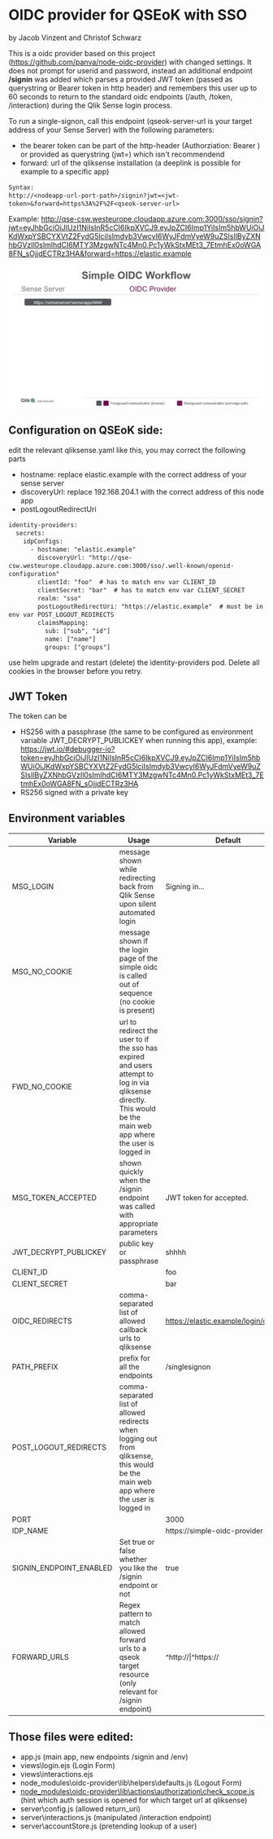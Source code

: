 # OIDC provider for QSEoK with SSO
by Jacob Vinzent and Christof Schwarz

This is a oidc provider based on this project (https://github.com/panva/node-oidc-provider) with changed settings. 
It does not prompt for userid and password, instead an additional endpoint **/signin** was added
which parses a provided JWT token (passed as querystring or Bearer token in http header) and remembers this user up to 60 seconds to return to the standard oidc endpoints (/auth, /token, /interaction) during the Qlik Sense login process.

To run a single-signon, call this endpoint (qseok-server-url is your target address of your Sense Server) with the following parameters:

 * the bearer token can be part of the http-header (Authorziation: Bearer <jwt>) or provided as querystring (jwt=<jwt>) 
   which isn't recommendend
 * forward: url of the qliksense installation (a deeplink is possible for example to a specific app)
 
```
Syntax:
http://<nodeapp-url-port-path>/signin?jwt=<jwt-token>&forward=https%3A%2F%2F<qseok-server-url>
```
Example: http://qse-csw.westeurope.cloudapp.azure.com:3000/sso/signin?jwt=eyJhbGciOiJIUzI1NiIsInR5cCI6IkpXVCJ9.eyJpZCI6Imp1YiIsIm5hbWUiOiJKdWxpYSBCYXVtZ2FydG5lciIsImdyb3VwcyI6WyJFdmVyeW9uZSIsIlByZXNhbGVzIl0sImlhdCI6MTY3MzgwNTc4Mn0.Pc1yWkStxMEt3_7EtmhEx0oWGA8FN_sOjjdECTRz3HA&forward=https://elastic.example

![alttext](https://github.com/ChristofSchwarz/pics/raw/master/passthruoidc.gif "screenshot")

## Configuration on QSEoK side:
edit the relevant qliksense.yaml like this, you may correct the following parts
 * hostname: replace elastic.example with the correct address of your sense server
 * discoveryUrl: replace 192.168.204.1 with the correct address of this node app
 * postLogoutRedirectUri
```
identity-providers:
  secrets:
    idpConfigs:
      - hostname: "elastic.example" 
        discoveryUrl: "http://qse-csw.westeurope.cloudapp.azure.com:3000/sso/.well-known/openid-configuration"
        clientId: "foo"  # has to match env var CLIENT_ID 
        clientSecret: "bar"  # has to match env var CLIENT_SECRET
        realm: "sso"
        postLogoutRedirectUri: "https://elastic.example"  # must be in env var POST_LOGOUT_REDIRECTS
        claimsMapping:
          sub: ["sub", "id"]
          name: ["name"]
          groups: ["groups"]
```
use helm upgrade and restart (delete) the identity-providers pod. Delete all cookies in the browser before you retry.

## JWT Token
The token can be 
 * HS256 with a passphrase (the same to be configured as environment variable JWT_DECRYPT_PUBLICKEY when running this app), example: https://jwt.io/#debugger-io?token=eyJhbGciOiJIUzI1NiIsInR5cCI6IkpXVCJ9.eyJpZCI6Imp1YiIsIm5hbWUiOiJKdWxpYSBCYXVtZ2FydG5lciIsImdyb3VwcyI6WyJFdmVyeW9uZSIsIlByZXNhbGVzIl0sImlhdCI6MTY3MzgwNTc4Mn0.Pc1yWkStxMEt3_7EtmhEx0oWGA8FN_sOjjdECTRz3HA
 * RS256 signed with a private key
 

## Environment variables 

| Variable | Usage | Default |
| -------- | ----- | ------- |
| MSG_LOGIN | message shown while redirecting back from Qlik Sense upon silent automated login | Signing in... |
| MSG_NO_COOKIE | message shown if the login page of the simple oidc is called out of sequence (no cookie is present) | |
| FWD_NO_COOKIE | url to redirect the user to if the sso has expired and users attempt to log in via qliksense directly. This would be the main web app where the user is logged in | |
| MSG_TOKEN_ACCEPTED | shown quickly when the /signin endpoint was called with appropriate parameters | JWT token for <user> accepted. |
| JWT_DECRYPT_PUBLICKEY | public key or passphrase | shhhh |
| CLIENT_ID | | foo |
| CLIENT_SECRET | | bar |
| OIDC_REDIRECTS | comma-separated list of allowed callback urls to qliksense | https://elastic.example/login/callback |
| PATH_PREFIX | prefix for all the endpoints | /singlesignon |
| POST_LOGOUT_REDIRECTS | comma-separated list of allowed redirects when logging out from qliksense, this would be the main web app where the user is logged in | |
| PORT | | 3000 |
| IDP_NAME | | https://simple-oidc-provider |
| SIGNIN_ENDPOINT_ENABLED | Set true or false whether you like the /signin endpoint or not | true |
| FORWARD_URLS | Regex pattern to match allowed forward urls to a qseok target resource (only relevant for /signin endpoint) | ^http://\|^https:// |


## Those files were edited:
 * app.js (main app, new endpoints /signin and /env)
 * views\login.ejs (Login Form)
 * views\interactions.ejs
 * node_modules\oidc-provider\lib\helpers\defaults.js  (Logout Form)
 * <a href="node_modules/oidc-provider/lib/actions/authorization/check_scope.js">node_modules\oidc-provider\lib\actions\authorization\check_scope.js</a> (hint which auth session is opened for which target url at qliksense)
 * server\config.js (allowed return_uri)
 * server\interactions.js (manipulated /interaction endpoint)
 * server\accountStore.js (pretending lookup of a user)
